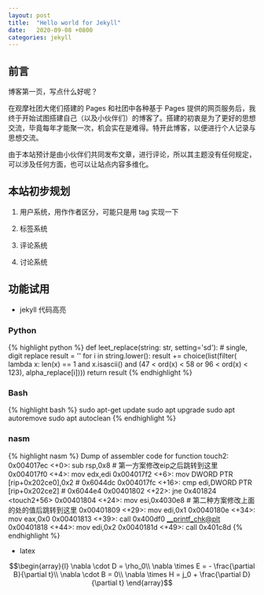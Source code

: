 ```yaml
---
layout: post
title:  "Hello world for Jekyll"
date:   2020-09-08 +0800
categories: jekyll
---
```


## 前言

博客第一页，写点什么好呢？

在观摩社团大佬们搭建的 Pages 和社团中各种基于 Pages 提供的网页服务后，我终于开始试图搭建自己（以及小伙伴们）的博客了。搭建的初衷是为了更好的思想交流，毕竟每年才能聚一次，机会实在是难得。特开此博客，以便进行个人记录与思想交流。

由于本站预计是由小伙伴们共同发布文章，进行评论，所以其主题没有任何规定，可以涉及任何方面，也可以让站点内容多维化。

## 本站初步规划

1. 用户系统，用作作者区分，可能只是用 tag 实现一下

2. 标签系统

3. 评论系统

4. 讨论系统

## 功能试用

- jekyll 代码高亮

### Python

{% highlight python %}
def leet_replace(string: str, setting='sd'):  # single, digit replace
    result = ''
    for i in string.lower():
        result += choice(list(filter(
            lambda x: len(x) == 1 and x.isascii() and (47 < ord(x) < 58 or 96 < ord(x) < 123),
            alpha_replace[i])))
    return result
{% endhighlight %}

### Bash

{% highlight bash %}
sudo apt-get update
sudo apt upgrade
sudo apt autoremove
sudo apt autoclean
{% endhighlight %}

### nasm

{% highlight nasm %}
Dump of assembler code for function touch2:
  0x004017ec <+0>:     sub    rsp,0x8		# 第一方案修改eip之后跳转到这里
  0x004017f0 <+4>:     mov    edx,edi
  0x004017f2 <+6>:     mov    DWORD PTR [rip+0x202ce0],0x2    # 0x6044dc <vlevel>
  0x004017fc <+16>:    cmp    edi,DWORD PTR [rip+0x202ce2]    # 0x6044e4 <cookie>
  0x00401802 <+22>:    jne    0x401824 <touch2+56>
  0x00401804 <+24>:    mov    esi,0x4030e8 # 第二种方案修改上面的<vlevel>处的值后跳转到这里
  0x00401809 <+29>:    mov    edi,0x1
  0x0040180e <+34>:    mov    eax,0x0
  0x00401813 <+39>:    call   0x400df0 <__printf_chk@plt>
  0x00401818 <+44>:    mov    edi,0x2
  0x0040181d <+49>:    call   0x401c8d <validate>
{% endhighlight %}

- latex

$$\begin{array}{l}
  \nabla \cdot D = \rho_0\\
  \nabla \times E = - \frac{\partial B}{\partial t}\\
  \nabla \cdot B = 0\\
  \nabla \times H = j_0 + \frac{\partial D}{\partial t}
\end{array}$$
